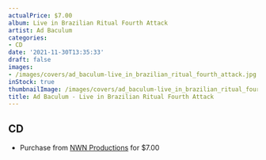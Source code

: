 ```yaml
---
actualPrice: $7.00
album: Live in Brazilian Ritual Fourth Attack
artist: Ad Baculum
categories:
- CD
date: '2021-11-30T13:35:33'
draft: false
images:
- /images/covers/ad_baculum-live_in_brazilian_ritual_fourth_attack.jpg
inStock: true
thumbnailImage: /images/covers/ad_baculum-live_in_brazilian_ritual_fourth_attack-thumb.jpg
title: Ad Baculum - Live in Brazilian Ritual Fourth Attack
---
```


## CD
* Purchase from [NWN Productions](http://shop.nwnprod.com/index.php?route=product/product&path=93&product_id=1706&sort=pd.name&order=ASC) for $7.00
